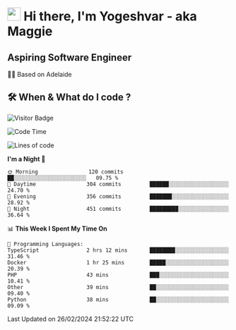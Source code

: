 <h1><img src="https://emojis.slackmojis.com/emojis/images/1531849430/4246/blob-sunglasses.gif?1531849430" width="30"/> Hi there, I'm Yogeshvar - aka Maggie</h1>

## Aspiring Software Engineer
🏂🏻  Based on Adelaide 

## 🛠 When & What do I code ?  

![Visitor Badge](https://visitor-badge.feriirawann.repl.co?username=yogeshvar&repo=yogeshvar&label=Visitors&style=plastic&color=%23457BFF&contentType=svg)

<!--START_SECTION:waka-->
![Code Time](http://img.shields.io/badge/Code%20Time-2%2C710%20hrs%2011%20mins-blue)

![Lines of code](https://img.shields.io/badge/From%20Hello%20World%20I%27ve%20Written-4.1%20million%20lines%20of%20code-blue)

**I'm a Night 🦉** 

```text
🌞 Morning                120 commits         ██░░░░░░░░░░░░░░░░░░░░░░░   09.75 % 
🌆 Daytime                304 commits         ██████░░░░░░░░░░░░░░░░░░░   24.70 % 
🌃 Evening                356 commits         ███████░░░░░░░░░░░░░░░░░░   28.92 % 
🌙 Night                  451 commits         █████████░░░░░░░░░░░░░░░░   36.64 % 
```


📊 **This Week I Spent My Time On** 

```text
💬 Programming Languages: 
TypeScript               2 hrs 12 mins       ████████░░░░░░░░░░░░░░░░░   31.46 % 
Docker                   1 hr 25 mins        █████░░░░░░░░░░░░░░░░░░░░   20.39 % 
PHP                      43 mins             ███░░░░░░░░░░░░░░░░░░░░░░   10.41 % 
Other                    39 mins             ██░░░░░░░░░░░░░░░░░░░░░░░   09.40 % 
Python                   38 mins             ██░░░░░░░░░░░░░░░░░░░░░░░   09.09 % 
```


 Last Updated on 26/02/2024 21:52:22 UTC
<!--END_SECTION:waka-->

